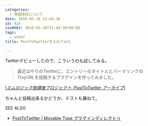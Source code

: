 ```yaml
---
categories:
  - 情報技術について
date: 2010-05-18 21:44:38
id: 424
iso8601: 2010-05-18T21:44:38+09:00
tags:
  - undef
title: PostToTwitterを入れてみた

---
```


<p>Twitterデビューしたので、こういうのも試してみる。</p>

<blockquote cite="http://labs.m-logic.jp/cat2/posttotwitter/" title="エムロジック放課後プロジェクト: PostToTwitter アーカイブ" class="blockquote"><p>最近はやりのTwitterに、エントリーのタイトルとパーマリンクのTinyURLを投稿するプラグインを作ってみました。</p></blockquote>

<div class="cite">[<cite><a href="http://labs.m-logic.jp/cat2/posttotwitter/">エムロジック放課後プロジェクト: PostToTwitter アーカイブ</a></cite>]</div>

<p>ちゃんと投稿出来るかどうか、テストも兼ねて。</p>

<div>
<p>SEE ALSO</p>
<ul>
<li><a href="http://www.movabletype.jp/plugins/posttotwitter.html">PostToTwitter | Movable Type プラグインディレクトリ</a></li>
</ul>
</div>
    	